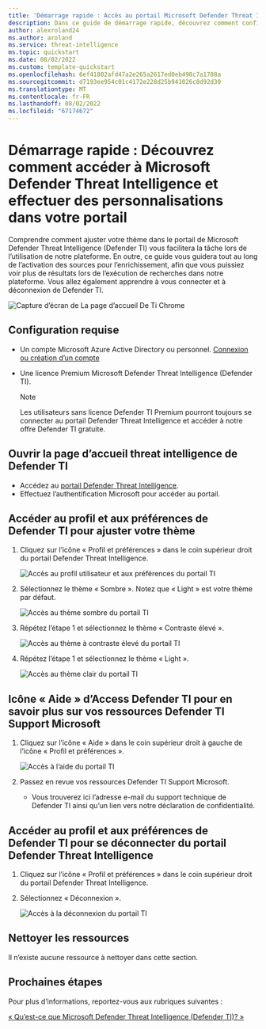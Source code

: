 ```yaml
---
title: 'Démarrage rapide : Accès au portail Microsoft Defender Threat Intelligence (Defender TI)'
description: Dans ce guide de démarrage rapide, découvrez comment configurer votre profil et vos préférences et accéder aux ressources d’aide de Defender TI à l’aide de Microsoft Defender Threat Intelligence (Defender TI).
author: alexroland24
ms.author: aroland
ms.service: threat-intelligence
ms.topic: quickstart
ms.date: 08/02/2022
ms.custom: template-quickstart
ms.openlocfilehash: 6ef41802afd47a2e265a2617ed0eb498c7a1708a
ms.sourcegitcommit: d7193ee954c01c4172e228d25b941026c8d92d30
ms.translationtype: MT
ms.contentlocale: fr-FR
ms.lasthandoff: 08/02/2022
ms.locfileid: "67174672"
---
```

# <a name="quickstart-learn-how-to-access-microsoft-defender-threat-intelligence-and-make-customizations-in-your-portal"></a>Démarrage rapide : Découvrez comment accéder à Microsoft Defender Threat Intelligence et effectuer des personnalisations dans votre portail

Comprendre comment ajuster votre thème dans le portail de Microsoft Defender Threat Intelligence (Defender TI) vous facilitera la tâche lors de l’utilisation de notre plateforme. En outre, ce guide vous guidera tout au long de l’activation des sources pour l’enrichissement, afin que vous puissiez voir plus de résultats lors de l’exécution de recherches dans notre plateforme. Vous allez également apprendre à vous connecter et à déconnexion de Defender TI.

![Capture d’écran de La page d’accueil De Ti Chrome](media/tiOverviewHomePageChromeScreenshot.png)

## <a name="prerequisites"></a>Configuration requise

- Un compte Microsoft Azure Active Directory ou personnel. [Connexion ou création d’un compte](https://signup.microsoft.com/)
- Une licence Premium Microsoft Defender Threat Intelligence (Defender TI).

    > [!NOTE]
    > Les utilisateurs sans licence Defender TI Premium pourront toujours se connecter au portail Defender Threat Intelligence et accéder à notre offre Defender TI gratuite.

## <a name="open-defender-tis-threat-intelligence-home-page"></a>Ouvrir la page d’accueil threat intelligence de Defender TI

- Accédez au [portail Defender Threat Intelligence](https://ti.defender.microsoft.com/).
- Effectuez l’authentification Microsoft pour accéder au portail.

## <a name="access-defender-tis-profile-and-preferences-to-adjust-your-theme"></a>Accéder au profil et aux préférences de Defender TI pour ajuster votre thème

1. Cliquez sur l’icône « Profil et préférences » dans le coin supérieur droit du portail Defender Threat Intelligence.

    ![Accès au profil utilisateur et aux préférences du portail TI](media/accessingTiPortalUserProfileandPreferences.png)

2. Sélectionnez le thème « Sombre ». Notez que « Light » est votre thème par défaut.

    ![Accès au thème sombre du portail TI](media/accessingTiPortalDarkTheme.png)

3. Répétez l’étape 1 et sélectionnez le thème « Contraste élevé ».

    ![Accès au thème à contraste élevé du portail TI](media/accessingTiPortalHighContrastTheme.png)

4. Répétez l’étape 1 et sélectionnez le thème « Light ».

    ![Accès au thème clair du portail TI](media/accessingTiPortalLightTheme.png)

## <a name="access-defender-tis-help-icon-to-learn-about-your-defender-ti-microsoft-support-resources"></a>Icône « Aide » d’Access Defender TI pour en savoir plus sur vos ressources Defender TI Support Microsoft

1. Cliquez sur l’icône « Aide » dans le coin supérieur droit à gauche de l’icône « Profil et préférences ».

    ![Accès à l’aide du portail TI](media/accessingTiPortalHelp.png)

2. Passez en revue vos ressources Defender TI Support Microsoft.

      - Vous trouverez ici l’adresse e-mail du support technique de Defender TI ainsi qu’un lien vers notre déclaration de confidentialité.

## <a name="access-defender-tis-profile-and-preferences-to-logout-of-the-defender-threat-intelligence-portal"></a>Accéder au profil et aux préférences de Defender TI pour se déconnecter du portail Defender Threat Intelligence

1. Cliquez sur l’icône « Profil et préférences » dans le coin supérieur droit du portail Defender Threat Intelligence.

2. Sélectionnez « Déconnexion ».

    ![Accès à la déconnexion du portail TI](media/accessingTiPortalLogout.png)

## <a name="clean-up-resources"></a>Nettoyer les ressources
Il n’existe aucune ressource à nettoyer dans cette section.

## <a name="next-steps"></a>Prochaines étapes

Pour plus d’informations, reportez-vous aux rubriques suivantes :

[« Qu’est-ce que Microsoft Defender Threat Intelligence (Defender TI)? »](index.md)
